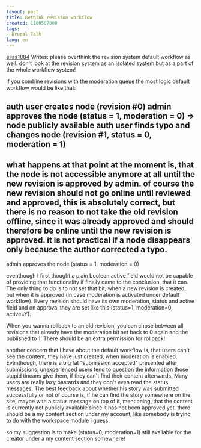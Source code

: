 ```yaml
---
layout: post
title: Rethink revision workflow
created: 1100507000
tags:
- Drupal Talk
lang: en
---
```

<a href="http://drupal.org/user/10681">elias1884</a> Writes: please overthink the revision system default workflow as well. don't look at the revision system as an isolated system but as a part of the whole workflow system!<!--break-->

if you combine revisions with the moderation queue the most logic default workflow would be like that:

auth user creates node (revision #0)
admin approves the node (status = 1, moderation = 0)
=> node publicly available
auth user finds typo and changes node (revision #1, status = 0, moderation = 1)
-------
what happens at that point at the moment is, that the node is not accessible anymore at all until the new revision is approved by admin. of course the new revision should not go online until reviewed and approved, this is absolutely correct, but there is no reason to not take the old revision offline, since it was already approved and should therefore be online until the new revision is approved. it is not practical if a node disappears only because the author corrected a typo.
-------
admin approves the node (status = 1, moderation = 0)

eventhough I first thought a plain boolean active field would not be capable of providing that functionality if finally came to the conclusion, that it can. The only thing to do is to not set that bit, when a new revision is created, but when it is approved (in case moderation is activated under default workflow). Every revision should have its own moderation, status and active field and on approval they are set like this (status=1, moderation=0, active=Y).

When you wanna rollback to an old revision, you can chose between all revisions that already have the moderation bit set back to 0 again and the published to 1. There should be an extra permission for rollback!

another concern that I have about the default workflow is, that users can't see the content, they have just created, when moderation is enabled. Eventhough, there is a big fat "submission accepted" presented after submissions, unexperienced users tend to question the information those stupid tincans give them, if they can't find their content afterwards. Many users are really lazy bastards and they don't even read the status messages. The best feedback about whether his story was submitted successfully or not of course is, if he can find the story somewhere on the site, maybe with a status message on top of it, mentioning, that the content is currently not publicly available since it has not been approved yet. there should be a my content section under my account, like somebody is trying to do with the workspace module I guess.

so my suggestion is to make (status=0, moderation=1) still available for the creator under a my content section somewhere!
